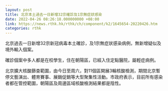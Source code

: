 ```yaml
---
layout: post
title: 北京本土過去一日新增32宗確診及1宗無症狀感染
date: 2022-04-26 08:26:18.000000000 +08:00
link: https://news.rthk.hk/rthk/ch/component/k2/1645654-20220426.htm
categories: rthk
---
```


北京過去一日新增32宗新冠病毒本土確診，及1宗無症狀感染病例，無新增疑似及境外輸入個案。

確診個案中多人都是在校學生，住在朝陽區，已經入住定點醫院，屬輕症病例。

北京擴大核酸篩查範圍，由今日至周六，對11個區開展3輪核酸檢測，期間北京暫停文藝演出、體育賽事、展銷促銷等大型聚集性活動。市政府表示，目前所有感染者都在管控範圍，朝陽區及周邊區域核酸檢測結果都是陰性。
